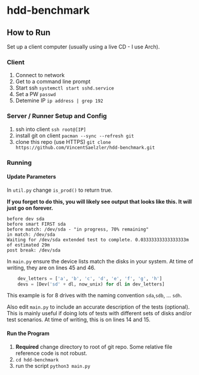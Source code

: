 # hdd-benchmark

## How to Run
Set up a client computer (usually using a live CD - I use Arch).
### Client
1.  Connect to network
1.  Get to a command line prompt
1.  Start ssh `systemctl start sshd.service`
1.  Set a PW `passwd`
1.  Detemine IP `ip address | grep 192`

### Server / Runner Setup and Config
1.  ssh into client `ssh root@[IP]`
1.  install git on client `pacman --sync --refresh git`
1.  clone this repo (use HTTPS) `git clone https://github.com/VincentSaelzler/hdd-benchmark.git`

### Running
#### Update Parameters
In `util.py` change `is_prod()` to return true.

**If you forget to do this, you will likely see output that looks like this. It will just go on forever.**
```
before dev sda
before smart FIRST sda
before match: /dev/sda - "in progress, 70% remaining"
in match: /dev/sda
Waiting for /dev/sda extended test to complete. 0.03333333333333333m of estimated 29m
post break: /dev/sda
```
In `main.py` ensure the device lists match the disks in your system. At time of writing, they are on lines 45 and 46.
```python
    dev_letters = ['a', 'b', 'c', 'd', 'e', 'f', 'g', 'h']
    devs = [Dev('sd' + dl, now_unix) for dl in dev_letters]
```
This example is for 8 drives with the naming convention `sda`,`sdb`, ... `sdh`.

Also edit `main.py` to include an accurate description of the tests (optional). This is mainly useful if doing lots of tests with different sets of disks and/or test scenarios. At time of writing, this is on lines 14 and 15.

#### Run the Program
1.  **Required** change directory to root of git repo. Some relative file reference code is not robust.
1.  `cd hdd-benchmark`
1.  run the script `python3 main.py`
